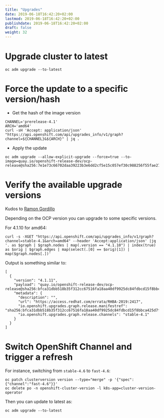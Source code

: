 ```yaml
---
title: "Upgrades"
date: 2019-06-18T16:42:20+02:00
lastmod: 2019-06-18T16:42:20+02:00
publishdate: 2019-06-18T16:42:20+02:00
draft: false
weight: 32
---
```


# Upgrade cluster to latest

```
oc adm upgrade --to-latest
```

# Force the update to a specific version/hash

- Get the hash of the image version

```
CHANNEL='prerelease-4.1'
ARCH='amd64'
curl -sH 'Accept: application/json' "https://api.openshift.com/api/upgrades_info/v1/graph?channel=${CHANNEL}&${ARCH}" | jq .
```

- Apply the update

```
oc adm upgrade --allow-explicit-upgrade --force=true --to-image=quay.io/openshift-release-dev/ocp-release@sha256:7e1e73c66702daa39223b3e6dd2cf5e15c057ef30c988256f55fae27448c3b01
```

# Verify the available upgrade versions

Kudos to [Ramon Gordillo](https://github.com/rgordill)

Depending on the OCP version you can upgrade to some specific versions.

For 4.1.10 for amd64:

```
curl -s -XGET "https://api.openshift.com/api/upgrades_info/v1/graph?channel=stable-4.1&arch=amd64" --header 'Accept:application/json' |jq '. as $graph | $graph.nodes | map(.version == "4.1.10") | index(true) as $orig | $graph.edges | map(select(.[0] == $orig)[1]) | map($graph.nodes[.])'
```

Output is something similar to:

```
[
  {
    "version": "4.1.11",
    "payload": "quay.io/openshift-release-dev/ocp-release@sha256:bfca31dbb518b35f312cc67516fa18aa40df9925dc84fdbcd15f8bbca425d7ff",
    "metadata": {
      "description": "",
      "url": "https://access.redhat.com/errata/RHBA-2019:2417",
      "io.openshift.upgrades.graph.release.manifestref": "sha256:bfca31dbb518b35f312cc67516fa18aa40df9925dc84fdbcd15f8bbca425d7ff",
      "io.openshift.upgrades.graph.release.channels": "stable-4.1"
    }
  }
]

```

# Switch OpenShift Channel and trigger a refresh

For instance, switching from `stable-4.6` to `fast-4.6`:

```
oc patch clusterversion version --type="merge" -p '{"spec":{"channel":"fast-4.6"}}'
oc delete po -n openshift-cluster-version -l k8s-app=cluster-version-operator
```

Then you can update to latest as:

```
oc adm upgrade --to-latest
```
